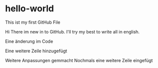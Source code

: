 # hello-world
This ist my first GitHub File

Hi There im new in to GitHub.
I'll try my best to write all in english.

Eine änderung im Code

Eine weitere Zeile hinzugefügt

Weitere Anpassungen gemmacht
Nochmals eine weitere Zeile eingefügt

